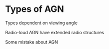 Types of AGN
============

Types dependent on viewing angle

Radio-loud AGN have extended radio structures

Some mistake about AGN